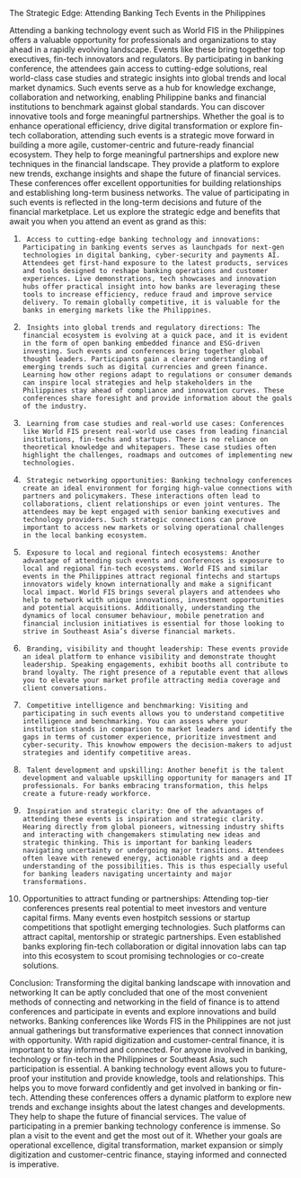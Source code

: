 The Strategic Edge: Attending Banking Tech Events in the Philippines
	
Attending a banking technology event such as World FIS in the Philippines offers a valuable opportunity for professionals and organizations to stay ahead in a rapidly evolving landscape. Events like these bring together top executives, fin-tech innovators and regulators. By participating in banking conference, the attendees gain access to cutting-edge solutions, real world-class case studies and strategic insights into global trends and local market dynamics. Such events serve as a hub for knowledge exchange, collaboration and networking, enabling Philippine banks and financial institutions to benchmark against global standards. You can discover innovative tools and forge meaningful partnerships. Whether the goal is to enhance operational efficiency, drive digital transformation or explore fin-tech collaboration, attending such events is a strategic move forward in building a more agile, customer-centric and future-ready financial ecosystem. They help to forge meaningful partnerships and explore new techniques in the financial landscape. They provide a platform to explore new trends, exchange insights and shape the future of financial services. These conferences offer excellent opportunities for building relationships and establishing long-term business networks. The value of participating in such events is reflected in the long-term decisions and future of the financial marketplace. Let us explore the strategic edge and benefits that await you when you attend an event as grand as this:

1.      Access to cutting-edge banking technology and innovations: Participating in banking events serves as launchpads for next-gen technologies in digital banking, cyber-security and payments AI. Attendees get first-hand exposure to the latest products, services and tools designed to reshape banking operations and customer experiences. Live demonstrations, tech showcases and innovation hubs offer practical insight into how banks are leveraging these tools to increase efficiency, reduce fraud and improve service delivery. To remain globally competitive, it is valuable for the banks in emerging markets like the Philippines.
2.      Insights into global trends and regulatory directions: The financial ecosystem is evolving at a quick pace, and it is evident in the form of open banking embedded finance and ESG-driven investing. Such events and conferences bring together global thought leaders. Participants gain a clearer understanding of emerging trends such as digital currencies and green finance. Learning how other regions adapt to regulations or consumer demands can inspire local strategies and help stakeholders in the Philippines stay ahead of compliance and innovation curves. These conferences share foresight and provide information about the goals of the industry.
3.      Learning from case studies and real-world use cases: Conferences like World FIS present real-world use cases from leading financial institutions, fin-techs and startups. There is no reliance on theoretical knowledge and whitepapers. These case studies often highlight the challenges, roadmaps and outcomes of implementing new technologies.
4.      Strategic networking opportunities: Banking technology conferences create an ideal environment for forging high-value connections with partners and policymakers. These interactions often lead to collaborations, client relationships or even joint ventures. The attendees may be kept engaged with senior banking executives and technology providers. Such strategic connections can prove important to access new markets or solving operational challenges in the local banking ecosystem.  
5.      Exposure to local and regional fintech ecosystems: Another advantage of attending such events and conferences is exposure to local and regional fin-tech ecosystems. World FIS and similar events in the Philippines attract regional fintechs and startups innovators widely known internationally and make a significant local impact. World FIS brings several players and attendees who help to network with unique innovations, investment opportunities and potential acquisitions. Additionally, understanding the dynamics of local consumer behaviour, mobile penetration and financial inclusion initiatives is essential for those looking to strive in Southeast Asia’s diverse financial markets.
6.      Branding, visibility and thought leadership: These events provide an ideal platform to enhance visibility and demonstrate thought leadership. Speaking engagements, exhibit booths all contribute to brand loyalty. The right presence of a reputable event that allows you to elevate your market profile attracting media coverage and client conversations.
7.      Competitive intelligence and benchmarking: Visiting and participating in such events allows you to understand competitive intelligence and benchmarking. You can assess where your institution stands in comparison to market leaders and identify the gaps in terms of customer experience, prioritize investment and cyber-security. This knowhow empowers the decision-makers to adjust strategies and identify competitive areas.
8.      Talent development and upskilling: Another benefit is the talent development and valuable upskilling opportunity for managers and IT professionals. For banks embracing transformation, this helps create a future-ready workforce.
9.      Inspiration and strategic clarity: One of the advantages of attending these events is inspiration and strategic clarity. Hearing directly from global pioneers, witnessing industry shifts and interacting with changemakers stimulating new ideas and strategic thinking. This is important for banking leaders navigating uncertainty or undergoing major transitions. Attendees often leave with renewed energy, actionable rights and a deep understanding of the possibilities. This is thus especially useful for banking leaders navigating uncertainty and major transformations.
10.  Opportunities to attract funding or partnerships: Attending top-tier conferences presents real potential to meet investors and venture capital firms. Many events even hostpitch sessions or startup competitions that spotlight emerging technologies. Such platforms can attract capital, mentorship or strategic partnerships. Even established banks exploring fin-tech collaboration or digital innovation labs can tap into this ecosystem to scout promising technologies or co-create solutions.

Conclusion: Transforming the digital banking landscape with innovation and networking
It can be aptly concluded that one of the most convenient methods of connecting and networking in the field of finance is to attend conferences and participate in events and explore innovations and build networks. Banking conferences like Words FIS in the Philippines are not just annual gatherings but transformative experiences that connect innovation with opportunity. With rapid digitization and customer-central finance, it is important to stay informed and connected. For anyone involved in banking, technology or fin-tech in the Philippines or Southeast Asia, such participation is essential. A banking technology event allows you to future-proof your institution and provide knowledge, tools and relationships. This helps you to move forward confidently and get involved in banking or fin-tech. Attending these conferences offers a dynamic platform to explore new trends and exchange insights about the latest changes and developments. They help to shape the future of financial services. The value of participating in a premier banking technology conference is immense. So plan a visit to the event and get the most out of it. Whether your goals are operational excellence, digital transformation, market expansion or simply digitization and customer-centric finance, staying informed and connected is imperative. 
